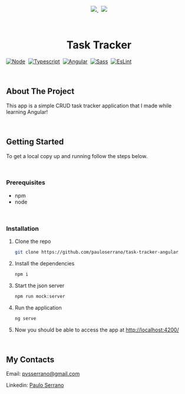 <p align="center">
  <a href="mailto:pvsserrano@gmail.com">
    <img src="https://img.shields.io/badge/Gmail-D14836?style=for-the-badge&logo=gmail&logoColor=white" />        
  </a>&nbsp;
  <a href="https://www.linkedin.com/in/pvsserrano/">
    <img src="https://img.shields.io/badge/linkedin-%230077B5.svg?&style=for-the-badge&logo=linkedin&logoColor=white" />
  </a>
</p>

<br />
<div align="center">

  <!-- PROJECT LOGO -->
  <!--
  <a href="https://github.com/github_username/repo_name">
    <img src="images/logo.png" alt="Logo" width="80" height="80">
  </a>
  -->

  <h1>Task Tracker</h1>
</div>

<!-- TECHS -->

[![Node][Node-badge]][Node-url]&nbsp;
[![Typescript][Typescript-badge]][Typescript-url]&nbsp;
[![Angular][Angular-badge]][Angular-url]&nbsp;
[![Sass][Sass-badge]][Sass-url]&nbsp;
[![EsLint][EsLint-badge]][EsLint-url]&nbsp;

<br />

<!-- ABOUT -->

## About The Project

This app is a simple CRUD task tracker application that I made while learning Angular!

<br />

<!-- GETTING STARTED -->

## Getting Started

To get a local copy up and running follow the steps below.

<br />

### Prerequisites

- npm
- node

<br />

### Installation

1. Clone the repo
   ```sh
   git clone https://github.com/pauloserrano/task-tracker-angular
   ```
2. Install the dependencies
   ```sh
   npm i
   ```
3. Start the json server
   ```sh
   npm run mock:server
   ```
4. Run the application
   ```sh
   ng serve
   ```
5. Now you should be able to access the app at [http://localhost:4200/](http://localhost:4200/)

<br />

<!-- CONTACT -->

## My Contacts

Email: [pvsserrano@gmail.com](mailto:pvsserrano@gmail.com)

Linkedin: [Paulo Serrano](https://www.linkedin.com/in/pvsserrano/)

<!-- MARKDOWN LINKS & IMAGES -->
<!-- https://www.markdownguide.org/basic-syntax/#reference-style-links -->

[Typescript-badge]: https://img.shields.io/badge/typescript-%23007ACC.svg?style=for-the-badge&logo=typescript&logoColor=white
[Typescript-url]: https://www.typescriptlang.org/
[EsLint-badge]: https://img.shields.io/badge/ESLint-4B3263?style=for-the-badge&logo=eslint&logoColor=white
[EsLint-url]: https://eslint.org/
[Sass-badge]: https://img.shields.io/badge/SASS-hotpink.svg?style=for-the-badge&logo=SASS&logoColor=white
[Sass-url]: https://sass-lang.com/
[Angular-badge]: https://img.shields.io/badge/angular-%23DD0031.svg?style=for-the-badge&logo=angular&logoColor=white
[Angular-url]: https://angular.io/
[Node-badge]: https://img.shields.io/badge/node.js-6DA55F?style=for-the-badge&logo=node.js&logoColor=white
[Node-url]: https://nodejs.org/

